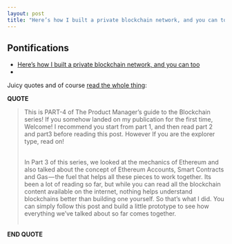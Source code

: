 ```yaml
---
layout: post
title: "Here’s how I built a private blockchain network, and you can too aka your own personal blockchain"
---
```


## Pontifications

* [Here’s how I built a private blockchain network, and you can too](https://hackernoon.com/heres-how-i-built-a-private-blockchain-network-and-you-can-too-62ca7db556c0)
* 
Juicy quotes and of course [read the whole thing]([https://blog.chain.com/a-letter-to-jamie-dimon-de89d417cb80](https://hackernoon.com/heres-how-i-built-a-private-blockchain-network-and-you-can-too-62ca7db556c0)):

**QUOTE**

<blockquote>


This is PART-4 of The Product Manager’s guide to the Blockchain series! If you somehow landed on my publication for the first time, Welcome! I recommend you start from part 1, and then read part 2 and part3 before reading this post. However If you are the explorer type, read on!<br /><br/>

In Part 3 of this series, we looked at the mechanics of Ethereum and also talked about the concept of Ethereum Accounts, Smart Contracts and Gas — the fuel that helps all these pieces to work together. Its been a lot of reading so far, but while you can read all the blockchain content available on the internet, nothing helps understand blockchains better than building one yourself. So that’s what I did. You can simply follow this post and build a little prototype to see how everything we’ve talked about so far comes together.<br /><br/>

</blockquote>

**END QUOTE**

